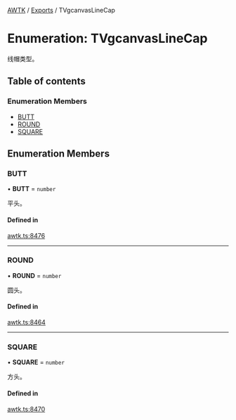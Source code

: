 [AWTK](../README.md) / [Exports](../modules.md) / TVgcanvasLineCap

# Enumeration: TVgcanvasLineCap

线帽类型。

## Table of contents

### Enumeration Members

- [BUTT](TVgcanvasLineCap.md#butt)
- [ROUND](TVgcanvasLineCap.md#round)
- [SQUARE](TVgcanvasLineCap.md#square)

## Enumeration Members

### BUTT

• **BUTT** = `number`

平头。

#### Defined in

[awtk.ts:8476](https://github.com/zlgopen/awtk-binding/blob/527f1f8/tools/code_gen/js/output/awtk.ts#L8476)

___

### ROUND

• **ROUND** = `number`

圆头。

#### Defined in

[awtk.ts:8464](https://github.com/zlgopen/awtk-binding/blob/527f1f8/tools/code_gen/js/output/awtk.ts#L8464)

___

### SQUARE

• **SQUARE** = `number`

方头。

#### Defined in

[awtk.ts:8470](https://github.com/zlgopen/awtk-binding/blob/527f1f8/tools/code_gen/js/output/awtk.ts#L8470)
